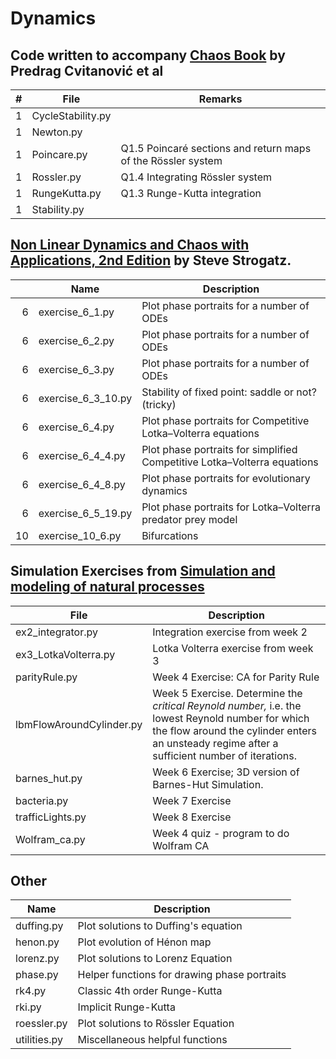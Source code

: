 # Dynamics

## Code written to accompany  [Chaos Book](http://chaosbook.org/) by Predrag Cvitanović et al

|#| File | Remarks|
|--|-------------------|---------------------------------------------------------------------------------------------------|
|1|CycleStability.py||
|1|Newton.py||
|1|Poincare.py|Q1.5 Poincaré sections and return maps of the Rössler system |
|1|Rossler.py|Q1.4 Integrating Rössler system|
|1|RungeKutta.py|Q1.3 Runge-Kutta integration|
|1|Stability.py||

## [Non Linear Dynamics and Chaos with Applications, 2nd Edition](http://www.stevenstrogatz.com/books/nonlinear-dynamics-and-chaos-with-applications-to-physics-biology-chemistry-and-engineering) by Steve Strogatz.

|| Name | Description |
|--:|------------------|----------------------------------------------------------| 
|6| exercise_6_1.py |Plot phase portraits for a number of ODEs|
|6| exercise_6_2.py |Plot phase portraits for a number of ODEs|
|6| exercise_6_3.py |Plot phase portraits for a number of ODEs|
|6| exercise_6_3_10.py |Stability of fixed point: saddle or not? (tricky) |
|6| exercise_6_4.py |Plot phase portraits for Competitive Lotka–Volterra equations|
|6| exercise_6_4_4.py |Plot phase portraits for simplified Competitive Lotka–Volterra equations|
|6| exercise_6_4_8.py |Plot phase portraits for evolutionary dynamics|
|6| exercise_6_5_19.py |Plot phase portraits for Lotka–Volterra predator prey model|
|10| exercise_10_6.py |Bifurcations|

## Simulation Exercises from [Simulation and modeling of natural processes](https://www.coursera.org/learn/modeling-simulation-natural-processes/home/info)

| File | Description |
|-------------------------|----------------------------------------|
| ex2_integrator.py | Integration exercise from week 2 |
| ex3_LotkaVolterra.py | Lotka Volterra exercise from week 3 |
| parityRule.py | Week 4 Exercise: CA for Parity Rule|
| lbmFlowAroundCylinder.py | Week 5 Exercise. Determine the _critical Reynold number,_ i.e. the lowest Reynold number for which the flow around the cylinder enters an unsteady regime after a sufficient number of iterations. |
| barnes_hut.py | Week 6 Exercise; 3D version of Barnes-Hut Simulation. |
| bacteria.py| Week 7 Exercise |
| trafficLights.py | Week 8 Exercise|
| Wolfram_ca.py    | Week 4 quiz - program to do Wolfram CA |

## Other

| Name | Description |
| -------------------------- | ------------------------------------------------|
| duffing.py  | Plot solutions to Duffing's equation |
| henon.py| Plot evolution of Hénon map|
| lorenz.py   | Plot solutions to Lorenz Equation |
| phase.py    | Helper functions for drawing phase portraits |
| rk4.py      | Classic 4th order Runge-Kutta |
| rki.py      | Implicit Runge-Kutta |
| roessler.py | Plot solutions to Rössler Equation |
| utilities.py | Miscellaneous helpful functions |
